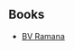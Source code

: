 ## Books

* [BV Ramana](https://drive.google.com/file/d/1usYGLcV4aY1XCWP2ADyZBuMfJPfjeO-Z/view?usp=sharing)

